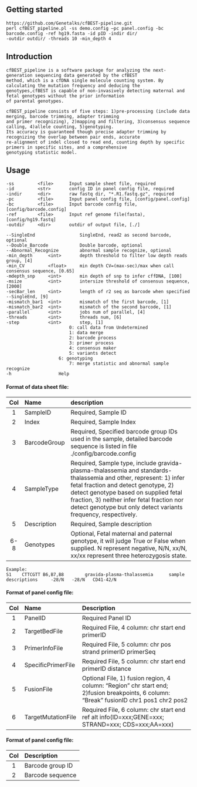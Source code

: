 ## Getting started

	https://github.com/Genetalks/cfBEST-pipeline.git 
	perl cfBEST_pipeline.pl -ss demo.config –pc panel.config -bc barcode.config -ref hg19.fasta -id pID -indir dir/ 
	-outdir outdir/ -threads 10 -min_depth 4


## Introduction

	cfBEST_pipeline is a software package for analyzing the next-generation sequencing data generated by the cfBEST 
	method, which is a cfDNA single molecule counting system. By calculating the mutation frequency and deducing the
	genotypes,cfBEST is capable of non-invasively detecting maternal and fetal genotypes without the prior information
	of parental genotypes. 

	cfBEST_pipeline consists of five steps: 1)pre-processing (include data merging, barcode trimming, adapter trimming
	and primer recognizing), 2)mapping and filtering, 3)consensus sequence calling, 4)allele counting, 5)genotyping.
	Its accuracy is guaranteed though precise adapter trimming by recognizing the overlap between pair ends, accurate
	re-alignment of indel closed to read end, counting depth by specific primers in specific sites, and a comprehensive
	genotyping statistic model.


## Usage
	-ss        	<file> 		Input sample sheet file, required
  	-id      	<str>     	config ID in panel config file, required
  	-indir    	<dir>      	raw fastq dir, "*.R1.fastq.gz", required
  	-pc       	<file>    	Input panel config file, [config/panel.config]
  	-bc       	<file>    	Input barcode config file, [config/barcode.config]
	-ref       	<file>    	Input ref genome file(fasta), [config/hg19.fastq]
  	-outdir 	<dir>    	outdir of output file, [./]
	
  	--SingleEnd         		SingleEnd, read2 as second barcode, optional
  	--Double_Barcode    		Double barcode, optional
  	--Abnormal_Recognize   		abnormal sample recognize, optional
 	-min_depth     	<int>    	depth threshold to filter low depth reads group, [4]
 	-min_CV       	<float>  	min depth CV=(max-sec)/max when call consensus sequence, [0.65]
  	-mdepth_snp    	<int>    	min depth of snp to infer cffDNA, [100]
  	-msize         	<int>    	intersize threshold of consensus sequence,[2000]
  	-secBar_len    	<int>    	length of r2 seq as barcode when specified --SingleEnd, [9]
  	-mismatch_bar1 	<int>    	mismatch of the first barcode, [1]
  	-mismatch_bar2 	<int>    	mismatch of the second barcode, [1]
  	-parallel      	<int>     	jobs num of parallel, [4]
  	-threads       	<int>    	threads num, [6]
  	-step          	<int>    	step, [1]
        				  	0: call data from Undetermined
        					1: data merge
        					2: barcode process
        					3: primer process
        					4: consensus maker
        					5: variants detect
						6: genotyping
        					7: merge statistic and abnormal sample recognize
  	-h         			Help

#### Format of data sheet file: 

Col|Name|description
:-:|:---|:---------
1|SampleID|Required, Sample ID
2|Index|Required, Sample Index
3|BarcodeGroup|Required, Specified barcode group IDs used in the sample, detailed barcode sequence is listed in file ./config/barcode.config
4|SampleType|Required, Sample type, include gravida-plasma-thalassemia and standards-thalassemia and other, represent: 1) infer fetal fraction and detect genotype, 2) detect genotype based on supplied fetal fraction, 3) neither infer fetal fraction nor detect genotype but only detect variants frequency, respectively.
5|Description|Required, Sample description
6-8|Genotypes|Optional, Fetal maternal and paternal genotype, it will judge True or False when supplied. N represent negative, N/N, xx/N, xx/xx represent three heterozygosis state.

	Example:
	S1    CTTCGTT B6,B7,B8        gravida-plasma-thalassemia      sample descriptions     -28/N   -28/N   CD41-42/N

#### Format of panel config file:

Col|Name|Description
:-:|:---|:---------
1|PanelID|Required Panel ID
2|TargetBedFile|Required File, 4 column: chr start end primerID
3|PrimerInfoFile|Required File, 5 column: chr pos strand primerID primerSeq
4|SpecificPrimerFile|Required File, 5 column: chr start end primerID distance
5|FusionFile|Optional File, 1) fusion region, 4 column: “Region” chr start end; 2)fusion breakpoints, 6 column: “Break” fusionID chr1 pos1 chr2 pos2
6|TargetMutationFile|Required File, 6 column: chr start end ref alt info(ID=xxx;GENE=xxx; STRAND=xxx; CDS=xxx;AA=xxx)



#### Format of panel config file:

Col	|Description
:-:	|:----------
1	|Barcode group ID
2	|Barcode sequence

